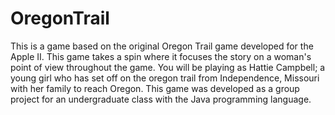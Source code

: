 # OregonTrail
This is a game based on the original Oregon Trail game developed for the Apple II. This game takes a spin where it focuses the story on a woman's point of view throughout the game. You will be playing as Hattie Campbell; a young girl who has set off on the oregon trail from Independence, Missouri with her family to reach Oregon. This game was developed as a group project for an undergraduate class with the Java programming language.
